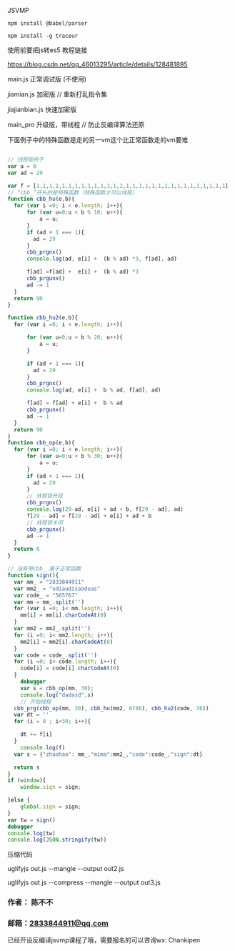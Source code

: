 JSVMP
```
npm install @babel/parser

npm install -g traceur
```



使用前要把js转es5 教程链接

https://blog.csdn.net/qq_46013295/article/details/128481895

main.js 正常调试版 (不使用)

jiamian.js 加密版  // 重新打乱指令集

jiajianbian.js 快速加密版


main_pro 升级版，带线程 // 防止反编译算法还原

下面例子中的特殊函数是走的另一vm这个比正常函数走的vm要难

```javascript

// 线程版例子
var a = 0
var ad = 29

var f = [1,1,1,1,1,1,1,1,1,1,1,1,1,1,1,1,1,1,1,1,1,1,1,1,1,1,1,1,1,1]
// “cbb_”开头的是特殊函数（特殊函数才可以线程）
function cbb_hu(e,b){
  for (var i =0; i < e.length; i++){
      for (var u=0;u < b % 10; u++){
          a = u;
      }
      if (ad + 1 === 1){
        ad = 29
      }
      cbb_prgnx()
      console.log(ad, e[i] +  (b % ad) *3, f[ad], ad)

      f[ad] =f[ad] +  e[i] +  (b % ad) *3
      cbb_prgunx()
      ad -= 1
  }
  return 90
}

function cbb_hu2(e,b){
  for (var i =0; i < e.length; i++){

      for (var u=0;u < b % 20; u++){
          a = u;
      }

      if (ad + 1 === 1){
        ad = 29
      }
      cbb_prgnx()
      console.log(ad, e[i] +  b % ad, f[ad], ad)

      f[ad] = f[ad] + e[i] +  b % ad
      cbb_prgunx()
      ad -= 1
  }
  return 90
}
function cbb_op(e,b){
  for (var i =0; i < e.length; i++){
      for (var u=0;u < b % 30; u++){
          a = u;
      }
      if (ad + 1 === 1){
        ad = 29
      }
      // 线程锁开启
      cbb_prgnx()
      console.log(29-ad, e[i] + ad + b, f[29 - ad], ad)
      f[29 - ad] = f[29 - ad] + e[i] + ad + b
      // 线程锁关闭
      cbb_prgunx()
      ad -= 1
  }
  return 0
}

// 没有带cbb_ 属于正常函数
function sign(){
  var mm_ = "2833844911"
  var mm2_ = "udiaudisaoduas"
  var code_ = "565767"
  var mm = mm_.split('')
  for (var i =0; i< mm.length; i++){
    mm[i] = mm[i].charCodeAt(0)
  }
  var mm2 = mm2_.split('')
  for (i =0; i< mm2.length; i++){
    mm2[i] = mm2[i].charCodeAt(0)
  }
  var code = code_.split('')
  for (i =0; i< code.length; i++){
    code[i] = code[i].charCodeAt(0)
  }
    debugger
    var s = cbb_op(mm, 30);
    console.log("dadasd",s)
    // 开始线程
  cbb_prg(cbb_op(mm, 30), cbb_hu(mm2, 6786), cbb_hu2(code, 76))
  var dt = ''
  for (i = 0 ; i<30; i++){

    dt += f[i]
  }
    console.log(f)
  var s = {"zhaohao": mm_,"mima":mm2_,"code":code_,"sign":dt}

  return s
}
if (window){
    window.sign = sign;

}else {
    global.sign = sign;
}
var tw = sign()
debugger
console.log(tw)
console.log(JSON.stringify(tw))
```

压缩代码

uglifyjs out.js --mangle --output out2.js

uglifyjs out.js --compress --mangle --output out3.js


### 作者： 陈不不
### 邮箱：2833844911@qq.com
已经开设反编译jsvmp课程了哦，需要报名的可以咨询wx: Chankipen
